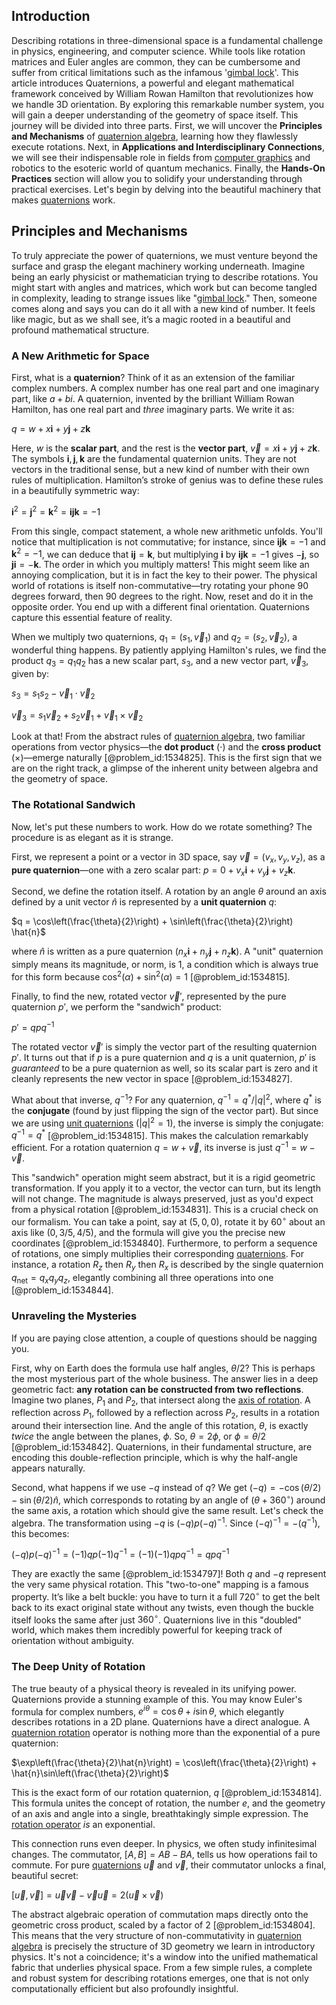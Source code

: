 ## Introduction
Describing rotations in three-dimensional space is a fundamental challenge in physics, engineering, and computer science. While tools like rotation matrices and Euler angles are common, they can be cumbersome and suffer from critical limitations such as the infamous '[gimbal lock](@article_id:171240)'. This article introduces Quaternions, a powerful and elegant mathematical framework conceived by William Rowan Hamilton that revolutionizes how we handle 3D orientation. By exploring this remarkable number system, you will gain a deeper understanding of the geometry of space itself. This journey will be divided into three parts. First, we will uncover the **Principles and Mechanisms** of [quaternion algebra](@article_id:193489), learning how they flawlessly execute rotations. Next, in **Applications and Interdisciplinary Connections**, we will see their indispensable role in fields from [computer graphics](@article_id:147583) and robotics to the esoteric world of quantum mechanics. Finally, the **Hands-On Practices** section will allow you to solidify your understanding through practical exercises. Let's begin by delving into the beautiful machinery that makes [quaternions](@article_id:146529) work.

## Principles and Mechanisms

To truly appreciate the power of quaternions, we must venture beyond the surface and grasp the elegant machinery working underneath. Imagine being an early physicist or mathematician trying to describe rotations. You might start with angles and matrices, which work but can become tangled in complexity, leading to strange issues like "[gimbal lock](@article_id:171240)." Then, someone comes along and says you can do it all with a new kind of number. It feels like magic, but as we shall see, it’s a magic rooted in a beautiful and profound mathematical structure.

### A New Arithmetic for Space

First, what is a **quaternion**? Think of it as an extension of the familiar complex numbers. A complex number has one real part and one imaginary part, like $a + bi$. A quaternion, invented by the brilliant William Rowan Hamilton, has one real part and *three* imaginary parts. We write it as:

$q = w + x\mathbf{i} + y\mathbf{j} + z\mathbf{k}$

Here, $w$ is the **scalar part**, and the rest is the **vector part**, $\vec{v} = x\mathbf{i} + y\mathbf{j} + z\mathbf{k}$. The symbols $\mathbf{i}, \mathbf{j}, \mathbf{k}$ are the fundamental quaternion units. They are not vectors in the traditional sense, but a new kind of number with their own rules of multiplication. Hamilton’s stroke of genius was to define these rules in a beautifully symmetric way:

$\mathbf{i}^2 = \mathbf{j}^2 = \mathbf{k}^2 = \mathbf{ijk} = -1$

From this single, compact statement, a whole new arithmetic unfolds. You'll notice that multiplication is not commutative; for instance, since $\mathbf{ijk}=-1$ and $\mathbf{k}^2=-1$, we can deduce that $\mathbf{ij} = \mathbf{k}$, but multiplying $\mathbf{i}$ by $\mathbf{ijk}=-1$ gives $-\mathbf{j}$, so $\mathbf{ji} = -\mathbf{k}$. The order in which you multiply matters! This might seem like an annoying complication, but it is in fact the key to their power. The physical world of rotations is itself non-commutative—try rotating your phone 90 degrees forward, then 90 degrees to the right. Now, reset and do it in the opposite order. You end up with a different final orientation. Quaternions capture this essential feature of reality.

When we multiply two quaternions, $q_1 = (s_1, \vec{v}_1)$ and $q_2 = (s_2, \vec{v}_2)$, a wonderful thing happens. By patiently applying Hamilton's rules, we find the product $q_3 = q_1 q_2$ has a new scalar part, $s_3$, and a new vector part, $\vec{v}_3$, given by:

$s_3 = s_1 s_2 - \vec{v}_1 \cdot \vec{v}_2$

$\vec{v}_3 = s_1 \vec{v}_2 + s_2 \vec{v}_1 + \vec{v}_1 \times \vec{v}_2$

Look at that! From the abstract rules of [quaternion algebra](@article_id:193489), two familiar operations from vector physics—the **dot product** ($\cdot$) and the **cross product** ($\times$)—emerge naturally [@problem_id:1534825]. This is the first sign that we are on the right track, a glimpse of the inherent unity between algebra and the geometry of space.

### The Rotational Sandwich

Now, let's put these numbers to work. How do we rotate something? The procedure is as elegant as it is strange.

First, we represent a point or a vector in 3D space, say $\vec{v} = (v_x, v_y, v_z)$, as a **pure quaternion**—one with a zero scalar part: $p = 0 + v_x \mathbf{i} + v_y \mathbf{j} + v_z \mathbf{k}$.

Second, we define the rotation itself. A rotation by an angle $\theta$ around an axis defined by a unit vector $\hat{n}$ is represented by a **unit quaternion** $q$:

$q = \cos\left(\frac{\theta}{2}\right) + \sin\left(\frac{\theta}{2}\right) \hat{n}$

where $\hat{n}$ is written as a pure quaternion $(n_x \mathbf{i} + n_y \mathbf{j} + n_z \mathbf{k})$. A "unit" quaternion simply means its magnitude, or norm, is 1, a condition which is always true for this form because $\cos^2(\alpha) + \sin^2(\alpha) = 1$ [@problem_id:1534815].

Finally, to find the new, rotated vector $\vec{v}'$, represented by the pure quaternion $p'$, we perform the "sandwich" product:

$p' = q p q^{-1}$

The rotated vector $\vec{v}'$ is simply the vector part of the resulting quaternion $p'$. It turns out that if $p$ is a pure quaternion and $q$ is a unit quaternion, $p'$ is *guaranteed* to be a pure quaternion as well, so its scalar part is zero and it cleanly represents the new vector in space [@problem_id:1534827].

What about that inverse, $q^{-1}$? For any quaternion, $q^{-1} = q^* / |q|^2$, where $q^*$ is the **conjugate** (found by just flipping the sign of the vector part). But since we are using [unit quaternions](@article_id:203976) ($|q|^2 = 1$), the inverse is simply the conjugate: $q^{-1} = q^*$ [@problem_id:1534815]. This makes the calculation remarkably efficient. For a rotation quaternion $q = w + \vec{v}$, its inverse is just $q^{-1} = w - \vec{v}$.

This "sandwich" operation might seem abstract, but it is a rigid geometric transformation. If you apply it to a vector, the vector can turn, but its length will not change. The magnitude is always preserved, just as you'd expect from a physical rotation [@problem_id:1534831]. This is a crucial check on our formalism. You can take a point, say at $(5, 0, 0)$, rotate it by $60^\circ$ about an axis like $(0, 3/5, 4/5)$, and the formula will give you the precise new coordinates [@problem_id:1534840]. Furthermore, to perform a sequence of rotations, one simply multiplies their corresponding [quaternions](@article_id:146529). For instance, a rotation $R_z$ then $R_y$ then $R_x$ is described by the single quaternion $q_{\text{net}} = q_x q_y q_z$, elegantly combining all three operations into one [@problem_id:1534844].

### Unraveling the Mysteries

If you are paying close attention, a couple of questions should be nagging you.

First, why on Earth does the formula use half angles, $\theta/2$? This is perhaps the most mysterious part of the whole business. The answer lies in a deep geometric fact: **any rotation can be constructed from two reflections**. Imagine two planes, $P_1$ and $P_2$, that intersect along the [axis of rotation](@article_id:186600). A reflection across $P_1$, followed by a reflection across $P_2$, results in a rotation around their intersection line. And the angle of this rotation, $\theta$, is exactly *twice* the angle between the planes, $\phi$. So, $\theta = 2\phi$, or $\phi = \theta/2$ [@problem_id:1534842]. Quaternions, in their fundamental structure, are encoding this double-reflection principle, which is why the half-angle appears naturally.

Second, what happens if we use $-q$ instead of $q$? We get $(-q) = -\cos(\theta/2) - \sin(\theta/2) \hat{n}$, which corresponds to rotating by an angle of $(\theta + 360^\circ)$ around the same axis, a rotation which should give the same result. Let's check the algebra. The transformation using $-q$ is $(-q)p(-q)^{-1}$. Since $(-q)^{-1} = -(q^{-1})$, this becomes:

$(-q)p(-q)^{-1} = (-1)q p (-1)q^{-1} = (-1)(-1) q p q^{-1} = q p q^{-1}$

They are exactly the same [@problem_id:1534797]! Both $q$ and $-q$ represent the very same physical rotation. This "two-to-one" mapping is a famous property. It’s like a belt buckle: you have to turn it a full $720^\circ$ to get the belt back to its exact original state without any twists, even though the buckle itself looks the same after just $360^\circ$. Quaternions live in this "doubled" world, which makes them incredibly powerful for keeping track of orientation without ambiguity.

### The Deep Unity of Rotation

The true beauty of a physical theory is revealed in its unifying power. Quaternions provide a stunning example of this. You may know Euler's formula for complex numbers, $e^{i\theta} = \cos\theta + i\sin\theta$, which elegantly describes rotations in a 2D plane. Quaternions have a direct analogue. A [quaternion rotation](@article_id:181355) operator is nothing more than the exponential of a pure quaternion:

$\exp\left(\frac{\theta}{2}\hat{n}\right) = \cos\left(\frac{\theta}{2}\right) + \hat{n}\sin\left(\frac{\theta}{2}\right)$

This is the exact form of our rotation quaternion, $q$ [@problem_id:1534814]. This formula unites the concept of rotation, the number $e$, and the geometry of an axis and angle into a single, breathtakingly simple expression. The [rotation operator](@article_id:136208) *is* an exponential.

This connection runs even deeper. In physics, we often study infinitesimal changes. The commutator, $[A, B] = AB - BA$, tells us how operations fail to commute. For pure [quaternions](@article_id:146529) $\vec{u}$ and $\vec{v}$, their commutator unlocks a final, beautiful secret:

$[\vec{u}, \vec{v}] = \vec{u}\vec{v} - \vec{v}\vec{u} = 2(\vec{u} \times \vec{v})$

The abstract algebraic operation of commutation maps directly onto the geometric cross product, scaled by a factor of 2 [@problem_id:1534804]. This means that the very structure of non-commutativity in [quaternion algebra](@article_id:193489) is precisely the structure of 3D geometry we learn in introductory physics. It's not a coincidence; it's a window into the unified mathematical fabric that underlies physical space. From a few simple rules, a complete and robust system for describing rotations emerges, one that is not only computationally efficient but also profoundly insightful.
